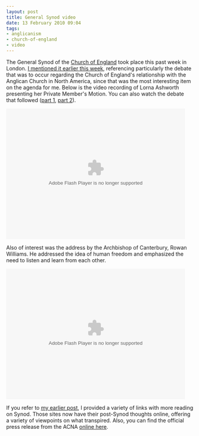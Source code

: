 ```yaml
---
layout: post
title: General Synod video
date: 13 February 2010 09:04
tags:
- anglicanism
- church-of-england
- video
---
```

<p>The General Synod of the <a href="http://cofe.anglican.org">Church of England</a> took place this past week in London. <a href="http://jakebelder.com/the-church-of-england-general-synod-and-the-a">I mentioned it earlier this week</a>, referencing particularly the debate that was to occur regarding the Church of England's relationship with the Anglican Church in North America, since that was the most interesting item on the agenda for me. Below is the video recording of Lorna Ashworth presenting her Private Member's Motion. You can also watch the debate that followed (<a href="http://www.anglicantv.org/content/coe-2010-acna-motion-debate-part-i">part 1</a>, <a href="http://www.anglicantv.org/content/coe-2010-acna-motion-debate-part-ii">part 2</a>).</p>
<embed src="http://blip.tv/play/g5IjgcTWDQI%2Em4v" type="application/x-shockwave-flash" width="480" height="350" allowscriptaccess="always" allowfullscreen="true" </embed>
<p>Also of interest was the address by the Archbishop of Canterbury, Rowan Williams. He addressed the idea of human freedom and emphasized the need to listen and learn from each other.</p>
<embed src="http://blip.tv/play/g5IjgcSwNQI%2Em4v" type="application/x-shockwave-flash" width="480" height="350" allowscriptaccess="always" allowfullscreen="true" </embed>

If you refer to <a href="http://jakebelder.com/the-church-of-england-general-synod-and-the-a">my earlier post</a>, I provided a variety of links with more reading on Synod. Those sites now have their post-Synod thoughts online, offering a variety of viewpoints on what transpired. Also, you can find the official press release from the ACNA <a href="http://anglicanchurch.net/?/main/page/76">online here</a>.
